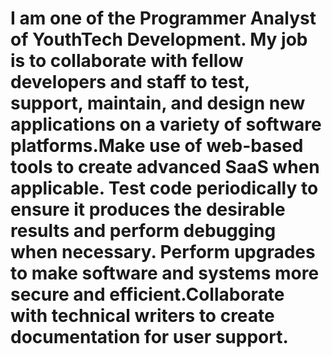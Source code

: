 # I am one of the Programmer Analyst of YouthTech Development. My job is to collaborate with fellow developers and staff to test, support, maintain, and design new applications on a variety of software platforms.Make use of web-based tools to create advanced SaaS when applicable. Test code periodically to ensure it produces the desirable results and perform debugging when necessary. Perform upgrades to make software and systems more secure and efficient.Collaborate with technical writers  to create documentation for user support. 

